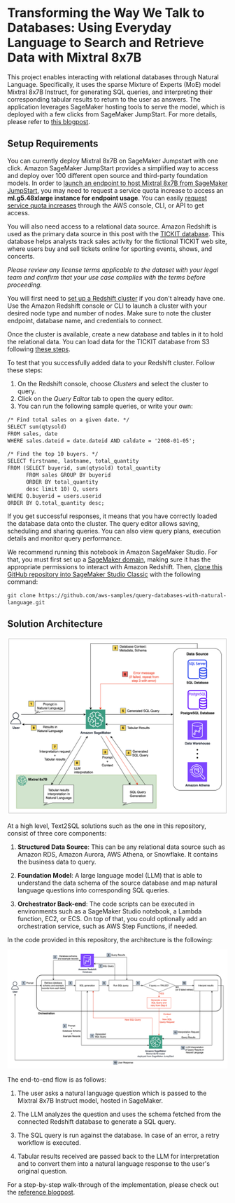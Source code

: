 # Transforming the Way We Talk to Databases: Using Everyday Language to Search and Retrieve Data with Mixtral 8x7B

This project enables interacting with relational databases through Natural Language. Specifically, it uses the sparse Mixture of Experts (MoE) model Mixtral 8x7B Instruct, for generating SQL queries, and interpreting their corresponding tabular results to return to the user as answers. The application leverages SageMaker hosting tools to serve the model, which is deployed with a few clicks from SageMaker JumpStart. For more details, please refer to [this blogpost]().

## Setup Requirements

You can currently deploy Mixtral 8x7B on SageMaker Jumpstart with one click. Amazon SageMaker JumpStart provides a simplified way to access and deploy over 100 different open source and third-party foundation models. In order to [launch an endpoint to host Mixtral 8x7B from SageMaker JumpStart](https://docs.aws.amazon.com/sagemaker/latest/dg/jumpstart-deploy.html), you may need to request a service quota increase to access an **ml.g5.48xlarge instance for endpoint usage**. You can easily [request service quota increases](https://docs.aws.amazon.com/servicequotas/latest/userguide/request-quota-increase.html) through the AWS console, CLI, or API to get access.

You will also need access to a relational data source. Amazon Redshift is used as the primary data source in this post with the [TICKIT database](https://docs.aws.amazon.com/redshift/latest/dg/c_sampledb.html). This database helps analysts track sales activity for the fictional TICKIT web site, where users buy and sell tickets online for sporting events, shows, and concerts.

_Please review any license terms applicable to the dataset with your legal team and confirm that your use case complies with the terms before proceeding._

You will first need to [set up a Redshift cluster](https://docs.aws.amazon.com/redshift/latest/gsg/rs-gsg-launch-sample-cluster.html) if you don't already have one. Use the Amazon Redshift console or CLI to launch a cluster with your desired node type and number of nodes. Make sure to note the cluster endpoint, database name, and credentials to connect.

Once the cluster is available, create a new database and tables in it to hold the relational data. You can load data for the TICKIT database from S3 following [these steps](https://docs.aws.amazon.com/redshift/latest/gsg/rs-gsg-create-sample-db.html).

To test that you successfully added data to your Redshift cluster. Follow these steps:

1. On the Redshift console, choose _Clusters_ and select the cluster to query.
2. Click on the _Query Editor_ tab to open the query editor.
3. You can run the following sample queries, or write your own:

```
/* Find total sales on a given date. */
SELECT sum(qtysold)
FROM sales, date
WHERE sales.dateid = date.dateid AND caldate = '2008-01-05';
```

```
/* Find the top 10 buyers. */
SELECT firstname, lastname, total_quantity
FROM (SELECT buyerid, sum(qtysold) total_quantity
      FROM sales GROUP BY buyerid
      ORDER BY total_quantity
      desc limit 10) Q, users
WHERE Q.buyerid = users.userid
ORDER BY Q.total_quantity desc;
```

If you get successful responses, it means that you have correctly loaded the database data onto the cluster. The query editor allows saving, scheduling and sharing queries. You can also view query plans, execution details and monitor query performance.

We recommend running this notebook in Amazon SageMaker Studio. For that, you must first set up a [SageMaker domain](https://docs.aws.amazon.com/sagemaker/latest/dg/sm-domain.html), making sure it has the appropriate permissions to interact with Amazon Redshift. Then, [clone this GitHub repository into SageMaker Studio Classic](https://docs.aws.amazon.com/sagemaker/latest/dg/studio-tasks-git.html) with the following command:

```
git clone https://github.com/aws-samples/query-databases-with-natural-language.git
```

## Solution Architecture

![](docs/architecture1.png)

At a high level, Text2SQL solutions such as the one in this repository, consist of three core components:

1. **Structured Data Source**: This can be any relational data source such as Amazon RDS, Amazon Aurora, AWS Athena, or Snowflake. It contains the business data to query.

2. **Foundation Model**: A large language model (LLM) that is able to understand the data schema of the source database and map natural language questions into corresponding SQL queries.

3. **Orchestrator Back-end**: The code scripts can be executed in environments such as a SageMaker Studio notebook, a Lambda function, EC2, or ECS. On top of that, you could optionally add an orchestration service, such as AWS Step Functions, if needed.

In the code provided in this repository, the architecture is the following:

![](docs/architecture2.png)

The end-to-end flow is as follows:

1. The user asks a natural language question which is passed to the Mixtral 8x7B Instruct model, hosted in SageMaker.

2. The LLM analyzes the question and uses the schema fetched from the connected Redshift database to generate a SQL query.

3. The SQL query is run against the database. In case of an error, a retry workflow is executed.

4. Tabular results received are passed back to the LLM for interpretation and to convert them into a natural language response to the user's original question.

For a step-by-step walk-through of the implementation, please check out the [reference blogpost]().
